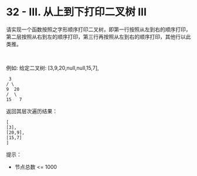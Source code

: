 # 32 - III. 从上到下打印二叉树 III

请实现一个函数按照之字形顺序打印二叉树，即第一行按照从左到右的顺序打印，第二层按照从右到左的顺序打印，第三行再按照从左到右的顺序打印，其他行以此类推。

 

例如:
给定二叉树: [3,9,20,null,null,15,7],
```
 3
/ \
9  20
/  \
15   7
```
返回其层次遍历结果：
```
[
[3],
[20,9],
[15,7]
]
```

提示：

+ 节点总数 <= 1000


